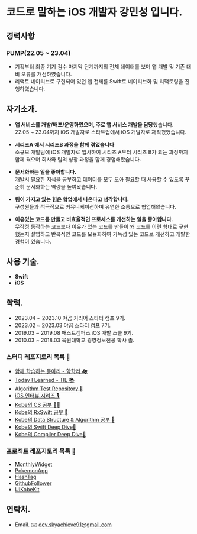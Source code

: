 # 코드로 말하는 iOS 개발자 강민성 입니다.

## 경력사항

### PUMP(22.05 ~ 23.04)
- 기획부터 최종 기기 검수 마지막 단계까지의 전체 데이터를 보며 앱 개발 및 기존 대비 오류를 개선하였습니다.
- 리액트 네이티브로 구현되어 있던 앱 전체를 Swift로 네이티브화 및 리팩토링을 진행하였습니다.

## 자기소개.
- **앱 서비스를 개발/배포/운영하였으며, 주로 앱 서비스 개발을 담당**했습니다.</br>
22.05 ~ 23.04까지 iOS 개발자로 스타트업에서 iOS 개발자로 재직했었습니다.

- **시리즈A 에서 시리즈B 과정을 함께 겪었습니다**</br>
소규모 개발팀에 iOS 개발자로 입사하여 시리즈 A부터 시리즈 B가 되는 과정까지 함께 겪으며 회사와 팀의 성장 과정을 함께 경험해봤습니다.

- **문서화하는 일을 좋아합니다.**</br>
개발시 필요한 지식을 공부하고 데이터를 모두 모아 필요할 때 사용할 수 있도록 꾸준히 문서화하는 역량을 높여왔습니다.</br>

- **팀이 가지고 있는 힘은 협업에서 나온다고 생각합니다.**</br>
구성원들과 적극적으로 커뮤니케이션하며 유연한 소통으로 협업해왔습니다.


- **이유있는 코드를 만들고 비효율적인 프로세스를 개선하는 일을 좋아합니다.**</br>
무작정 동작하는 코드보다 이유가 있는 코드를 만들어 왜 코드를 이런 형태로 구현했는지 설명하고
반복적인 코드를 모듈화하여 가독성 있는 코드로 개선하고 개발한 경험이 있습니다.

## 사용 기술.
- **Swift**
- **iOS**

## 학력.
- 2023.04 ~ 2023.10 야곰 커리어 스타터 캠프 9기.
- 2023.02 ~ 2023.03 야곰 스타터 캠프 7기.
- 2019.03 ~ 2019.08 패스트캠퍼스 iOS 개발 스쿨 9기.
- 2010.03 ~ 2018.03 목원대학교 경영정보전공 학사 졸.

### 스터디 레포지토리 목록 🏀
- [함께 학습하는 동아리 - 함학리 🏘️](https://github.com/devKobe24/HamHakRi)
- [Today I Learned - TIL 📚](https://github.com/devKobe24/TIL)
- [Algorithm Test Repository 🧩](https://github.com/devKobe24/algorithm)
- [iOS 인터뷰 시리즈 🎙️](https://github.com/devKobe24/iOS-Interview)
- [Kobe의 CS 공부 🧑‍💻](https://github.com/devKobe24/CS)
- [Kobe의 RxSwift 공부 🐉](https://github.com/devKobe24/RxSwift-Study)
- [Kobe의 Data Structure & Algorithm 공부 📖](https://github.com/devKobe24/DataStructure)
- [Kobe의 Swift Deep Dive🤿](https://github.com/devKobe24/SwiftDeepDive)
- [Kobe의 Compiler Deep Dive🤿](https://github.com/devKobe24/CompilerDeepDive/tree/main)

### 프로젝트 레포지토리 목록 🏀
- [MonthlyWidget](https://github.com/devKobe24/MonthlyWidget)
- [PokemonApp](https://github.com/devKobe24/pokemonApp)
- [HashTag](https://github.com/devKobe24/hashtag/tree/main)
- [GithubFollower](https://github.com/devKobe24/GithubFollower)
- [UIKobeKit](https://github.com/devKobe24/UIKobeKit)

## 연락처.
- Email. ✉️ dev.skyachieve91@gmail.com
